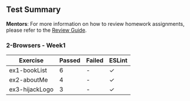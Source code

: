 ## Test Summary

**Mentors**: For more information on how to review homework assignments, please refer to the [Review Guide](https://github.com/HackYourFuture/mentors/blob/main/assignment-support/review-guide.md).

### 2-Browsers - Week1

|    Exercise    | Passed | Failed | ESLint |
|----------------|--------|--------|--------|
| ex1-bookList   |   6    |   -    |   ✓    |
| ex2-aboutMe    |   4    |   -    |   ✓    |
| ex3-hijackLogo |   3    |   -    |   ✓    |
